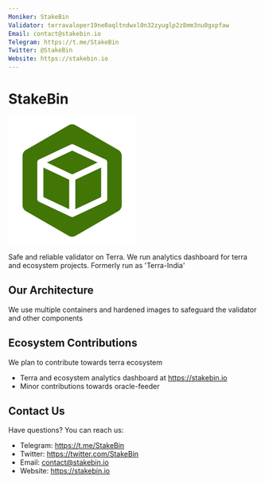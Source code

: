 ```yaml
---
Moniker: StakeBin
Validator: terravaloper19ne0aqltndwxl0n32zyuglp2z8mm3nu0gxpfaw
Email: contact@stakebin.io
Telegram: https://t.me/StakeBin
Twitter: @StakeBin
Website: https://stakebin.io
---
```


# StakeBin

![StakeBin](./logo.png)

Safe and reliable validator on Terra. We run analytics dashboard for terra and ecosystem projects. Formerly run as 'Terra-India'

## Our Architecture

We use multiple containers and hardened images to safeguard the validator and other components

## Ecosystem Contributions

We plan to contribute towards terra ecosystem

- Terra and ecosystem analytics dashboard at https://stakebin.io
- Minor contributions towards oracle-feeder

## Contact Us

Have questions? You can reach us:

- Telegram: https://t.me/StakeBin
- Twitter: https://twitter.com/StakeBin
- Email: contact@stakebin.io
- Website: https://stakebin.io
